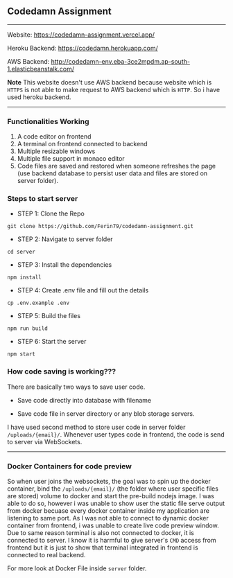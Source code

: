 ## Codedamn Assignment

---

Website: https://codedamn-assignment.vercel.app/

Heroku Backend: https://codedamn.herokuapp.com/

AWS Backend: http://codedamn-env.eba-3ce2mpdm.ap-south-1.elasticbeanstalk.com/

**Note**
This website doesn't use AWS backend because website which is `HTTPS` is not able to make request to AWS backend which is `HTTP`. So i have used heroku backend.

---

### Functionalities Working

1. A code editor on frontend
2. A terminal on frontend connected to backend
3. Multiple resizable windows
4. Multiple file support in monaco editor
5. Code files are saved and restored when someone refreshes the page (use backend database to persist user data and files are stored on server folder).

### Steps to start server

- STEP 1: Clone the Repo

```
git clone https://github.com/Ferin79/codedamn-assignment.git
```

- STEP 2: Navigate to server folder

```
cd server
```

- STEP 3: Install the dependencies

```
npm install
```

- STEP 4: Create .env file and fill out the details

```
cp .env.example .env
```

- STEP 5: Build the files

```
npm run build
```

- STEP 6: Start the server

```
npm start
```

### How code saving is working???

There are basically two ways to save user code.

- Save code directly into database with filename

- Save code file in server directory or any blob storage servers.

I have used second method to store user code in server folder `/uploads/{email}/`.
Whenever user types code in frontend, the code is send to server via WebSockets.

---

### Docker Containers for code preview

So when user joins the websockets, the goal was to spin up the docker container, bind the `/uploads/{email}/` (the folder where user specific files are stored) volume to docker and start the pre-build nodejs image. I was able to do so, however i was unable to show user the static file serve output from docker becuase every docker container inside my application are listening to same port. As I was not able to connect to dynamic docker container from frontend, i was unable to create live code preview window. Due to same reason terminal is also not connected to docker, it is connected to server. I know it is harmful to give server's `CMD` access from frontend but it is just to show that terminal integrated in frontend is connected to real backend.

For more look at Docker File inside `server` folder.
